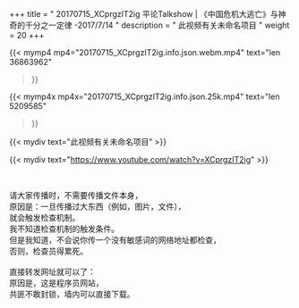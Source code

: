 +++
title = " 20170715_XCprgzIT2ig 平论Talkshow | 《中国危机大逃亡》与神奇的千分之一定律 -2017/7/14 "
description = " 此视频有关未命名项目 "
weight = 20
+++

{{< mymp4 mp4="20170715_XCprgzIT2ig.info.json.webm.mp4" 
text="len 36863962"
>}}

{{< mymp4x  mp4x="20170715_XCprgzIT2ig.info.json.25k.mp4"
text="len 5209585"
>}}


{{< mydiv text="此视频有关未命名项目" >}}
<br>

{{< mydiv text="https://www.youtube.com/watch?v=XCprgzIT2ig" >}}


<br>

请大家传播时，不需要传播文件本身，<br>
原因是：一旦传播过大东西（例如，图片，文件），<br>
就会触发检查机制。<br>
我不知道检查机制的触发条件。<br>
但是我知道，不会说你传一个没有敏感词的网络地址都检查，<br>
否则，检查员得累死。<br><br>
直接转发网址就可以了：<br>
原因是，这是程序员网站，<br>
共匪不敢封锁，墙内可以直接下载。


